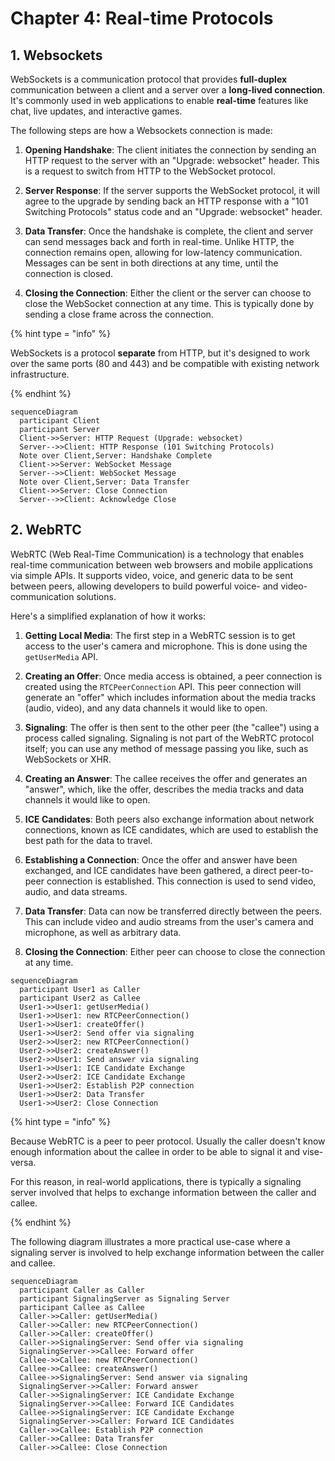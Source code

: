 # Chapter 4: Real-time Protocols

## 1. Websockets

WebSockets is a communication protocol that provides **full-duplex** communication between a client and a server over a **long-lived connection**. It's commonly used in web applications to enable **real-time** features like chat, live updates, and interactive games. 

The following steps are how a Websockets connection is made:

1. **Opening Handshake**: The client initiates the connection by sending an HTTP request to the server with an "Upgrade: websocket" header. This is a request to switch from HTTP to the WebSocket protocol.

2. **Server Response**: If the server supports the WebSocket protocol, it will agree to the upgrade by sending back an HTTP response with a "101 Switching Protocols" status code and an "Upgrade: websocket" header.

3. **Data Transfer**: Once the handshake is complete, the client and server can send messages back and forth in real-time. Unlike HTTP, the connection remains open, allowing for low-latency communication. Messages can be sent in both directions at any time, until the connection is closed.

4. **Closing the Connection**: Either the client or the server can choose to close the WebSocket connection at any time. This is typically done by sending a close frame across the connection.

{% hint type = "info" %}

WebSockets is a protocol **separate** from HTTP, but it's designed to work over the same ports (80 and 443) and be compatible with existing network infrastructure.

{% endhint %}

```mermaid
sequenceDiagram
  participant Client
  participant Server
  Client->>Server: HTTP Request (Upgrade: websocket)
  Server-->>Client: HTTP Response (101 Switching Protocols)
  Note over Client,Server: Handshake Complete
  Client->>Server: WebSocket Message
  Server-->>Client: WebSocket Message
  Note over Client,Server: Data Transfer
  Client->>Server: Close Connection
  Server-->>Client: Acknowledge Close
```

## 2. WebRTC

WebRTC (Web Real-Time Communication) is a technology that enables real-time communication between web browsers and mobile applications via simple APIs. It supports video, voice, and generic data to be sent between peers, allowing developers to build powerful voice- and video-communication solutions.

Here's a simplified explanation of how it works:

1. **Getting Local Media**: The first step in a WebRTC session is to get access to the user's camera and microphone. This is done using the `getUserMedia` API.

2. **Creating an Offer**: Once media access is obtained, a peer connection is created using the `RTCPeerConnection` API. This peer connection will generate an "offer" which includes information about the media tracks (audio, video), and any data channels it would like to open.

3. **Signaling**: The offer is then sent to the other peer (the "callee") using a process called signaling. Signaling is not part of the WebRTC protocol itself; you can use any method of message passing you like, such as WebSockets or XHR.

4. **Creating an Answer**: The callee receives the offer and generates an "answer", which, like the offer, describes the media tracks and data channels it would like to open.

5. **ICE Candidates**: Both peers also exchange information about network connections, known as ICE candidates, which are used to establish the best path for the data to travel.

6. **Establishing a Connection**: Once the offer and answer have been exchanged, and ICE candidates have been gathered, a direct peer-to-peer connection is established. This connection is used to send video, audio, and data streams.

7. **Data Transfer**: Data can now be transferred directly between the peers. This can include video and audio streams from the user's camera and microphone, as well as arbitrary data.

8. **Closing the Connection**: Either peer can choose to close the connection at any time.


```mermaid
sequenceDiagram
  participant User1 as Caller
  participant User2 as Callee
  User1->>User1: getUserMedia()
  User1->>User1: new RTCPeerConnection()
  User1->>User1: createOffer()
  User1->>User2: Send offer via signaling
  User2->>User2: new RTCPeerConnection()
  User2->>User2: createAnswer()
  User2->>User1: Send answer via signaling
  User1->>User1: ICE Candidate Exchange
  User2->>User2: ICE Candidate Exchange
  User1->>User2: Establish P2P connection
  User1->>User2: Data Transfer
  User1->>User2: Close Connection
```

{% hint type = "info" %}

Because WebRTC is a peer to peer protocol. Usually the caller doesn't know enough information about the callee in order to be able to signal it and vise-versa.

For this reason, in real-world applications, there is typically a signaling server involved that helps to exchange information between the caller and callee.

{% endhint %}

The following diagram illustrates a more practical use-case where a signaling server is involved to help exchange information between the caller and callee.

```mermaid
sequenceDiagram
  participant Caller as Caller
  participant SignalingServer as Signaling Server
  participant Callee as Callee
  Caller->>Caller: getUserMedia()
  Caller->>Caller: new RTCPeerConnection()
  Caller->>Caller: createOffer()
  Caller->>SignalingServer: Send offer via signaling
  SignalingServer->>Callee: Forward offer
  Callee->>Callee: new RTCPeerConnection()
  Callee->>Callee: createAnswer()
  Callee->>SignalingServer: Send answer via signaling
  SignalingServer->>Caller: Forward answer
  Caller->>SignalingServer: ICE Candidate Exchange
  SignalingServer->>Callee: Forward ICE Candidates
  Callee->>SignalingServer: ICE Candidate Exchange
  SignalingServer->>Caller: Forward ICE Candidates
  Caller->>Callee: Establish P2P connection
  Caller->>Callee: Data Transfer
  Caller->>Callee: Close Connection
```